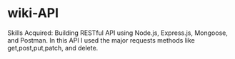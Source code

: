 # wiki-API
Skills Acquired: Building RESTful API using Node.js, Express.js, Mongoose, and Postman. In this API I used the major requests methods like get,post,put,patch, and delete.
